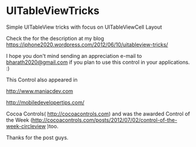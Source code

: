 UITableViewTricks
=================

Simple UITableView tricks with focus on UITableViewCell Layout

Check the for the description at my blog https://iphone2020.wordpress.com/2012/06/10/uitableview-tricks/

I hope you don't mind sending an appreciation e-mail to bharath2020@gmail.com if you plan to use this control in your applications. :)

This Control also appeared in

http://www.maniacdev.com

http://mobiledevelopertips.com/

Cocoa Controls( http://cocoacontrols.com) and was the awarded Control of the Week (http://cocoacontrols.com/posts/2012/07/02/control-of-the-week-circleview )too.

Thanks for the post guys.